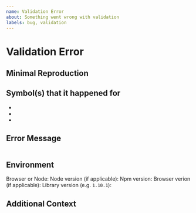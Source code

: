 ```yaml
---
name: Validation Error
about: Something went wrong with validation
labels: bug, validation
---
```


# Validation Error

## Minimal Reproduction
<!-- like `await yahooFinance.quote('AAPL')` or maybe a link to a repo -->

## Symbol(s) that it happened for
- 
- 
- 

## Error Message
<!-- Paste the error message here -->
```

```

## Environment
Browser or Node: <!-- Please state either `browser` or `node` here -->
Node version (if applicable): 
Npm version: 
Browser verion (if applicable):
Library version (e.g. `1.10.1`): 

## Additional Context
